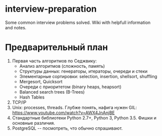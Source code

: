 # interview-preparation
Some common interview problems solved. Wiki with helpfull information and notes.

# Предварительный план
1. Первая часть алгоритмов по Седжвику:
   - Анализ алгоритмов (сложность, память)
   - Структуры данных: генераторы, итераторы, очереди и стеки
   - Элементарные сортировки: selection, insertion, shellsort, shuffling
   - Mergesort, Quicksort
   - Очереди с приоритетом (binary heaps, heapsort)
   - Balanced search trees (B-Trees)
   - Hash Tables
2. TCP/IP
3. Unix: processes, threads. Глубже понять, нафига нужен GIL: https://www.youtube.com/watch?v=AWX4JnAnjBE
4. Стандартные библиотеки Python 2.7+, Python 3, Python 3.5. Фишки и основные различия.
5. PostgreSQL -- посмотреть, что обычно спрашивают.
